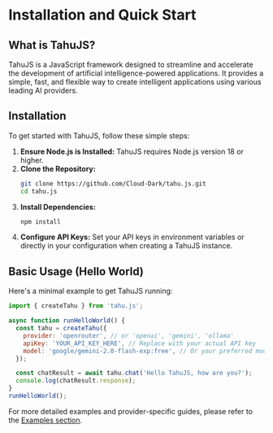 # Installation and Quick Start

## What is TahuJS?

TahuJS is a JavaScript framework designed to streamline and accelerate the development of artificial intelligence-powered applications. It provides a simple, fast, and flexible way to create intelligent applications using various leading AI providers.

## Installation

To get started with TahuJS, follow these simple steps:

1.  **Ensure Node.js is Installed:** TahuJS requires Node.js version 18 or higher.
2.  **Clone the Repository:**
    ```bash
    git clone https://github.com/Cloud-Dark/tahu.js.git
    cd tahu.js
    ```
3.  **Install Dependencies:**
    ```bash
    npm install
    ```
4.  **Configure API Keys:** Set your API keys in environment variables or directly in your configuration when creating a TahuJS instance.

## Basic Usage (Hello World)

Here's a minimal example to get TahuJS running:

```javascript
import { createTahu } from 'tahu.js';

async function runHelloWorld() {
  const tahu = createTahu({
    provider: 'openrouter', // or 'openai', 'gemini', 'ollama'
    apiKey: 'YOUR_API_KEY_HERE', // Replace with your actual API key
    model: 'google/gemini-2.0-flash-exp:free', // Or your preferred model
  });

  const chatResult = await tahu.chat('Hello TahuJS, how are you?');
  console.log(chatResult.response);
}
runHelloWorld();
```

For more detailed examples and provider-specific guides, please refer to the [Examples section](./examples.md).

